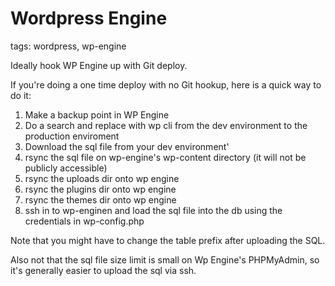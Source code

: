 # Wordpress Engine

tags: wordpress, wp-engine

Ideally hook WP Engine up with Git deploy.

If you're doing a one time deploy with no Git hookup, here is a quick way to do it:

1. Make a backup point in WP Engine
1. Do a search and replace with wp cli from the dev environment to the production enviroment
1. Download the sql file from your dev environment'
1. rsync the sql file on wp-engine's wp-content directory (it will not be publicly accessible)
1. rsync the uploads dir onto wp engine
1. rsync the plugins dir onto wp engine
1. rsync the themes dir onto wp engine
1. ssh in to wp-enginen and load the sql file into the db using the credentials in wp-config.php

Note that you might have to change the table prefix after uploading the SQL.

Also not that the sql file size limit is small on Wp Engine's PHPMyAdmin, so it's generally easier to upload the sql via ssh.

